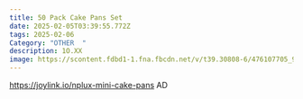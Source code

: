 ```yaml
---
title: 50 Pack Cake Pans Set
date: 2025-02-05T03:39:55.772Z
tags: 2025-02-06
Category: "OTHER  "
description: 1O.XX
image: https://scontent.fdbd1-1.fna.fbcdn.net/v/t39.30808-6/476107705_9708140405876639_2393253304277342833_n.jpg?_nc_cat=106&ccb=1-7&_nc_sid=aa7b47&_nc_ohc=446OL1A-LxAQ7kNvgF5DrUC&_nc_zt=23&_nc_ht=scontent.fdbd1-1.fna&_nc_gid=AbLI8L1ZywFP7SL5b3HkbwY&oh=00_AYC5To1Zlc7-V-RIUx6rV-qrrF2m1hDj8OipipnK0YuH5Q&oe=67A8B52C
---
```

https://joylink.io/nplux-mini-cake-pans   AD